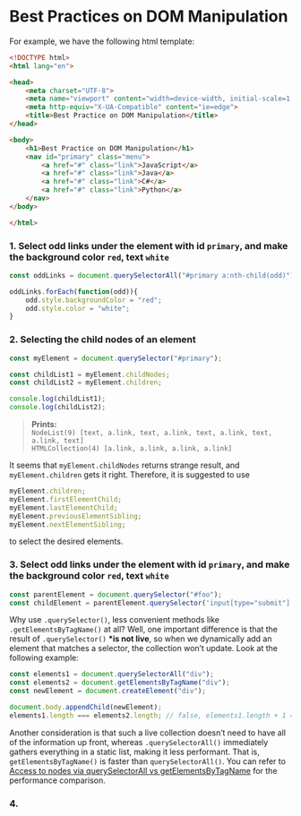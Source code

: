 # Best Practices on DOM Manipulation

For example, we have the following html template:

```html
<!DOCTYPE html>
<html lang="en">

<head>
    <meta charset="UTF-8">
    <meta name="viewport" content="width=device-width, initial-scale=1.0">
    <meta http-equiv="X-UA-Compatible" content="ie=edge">
    <title>Best Practice on DOM Manipulation</title>
</head>

<body>
    <h1>Best Practice on DOM Manipulation</h1>
    <nav id="primary" class="menu">
        <a href="#" class="link">JavaScript</a>
        <a href="#" class="link">Java</a>
        <a href="#" class="link">C#</a>
        <a href="#" class="link">Python</a>
    </nav>
</body>

</html>
```

### 1. Select **odd links** under the element with id `primary`, and make the background color `red`, text `white`

```js
const oddLinks = document.querySelectorAll("#primary a:nth-child(odd)");

oddLinks.forEach(function(odd)){
    odd.style.backgroundColor = "red";
    odd.style.color = "white";
}
```

### 2. Selecting the child nodes of an element

```js
const myElement = document.querySelector("#primary");

const childList1 = myElement.childNodes;
const childList2 = myElement.children;

console.log(childList1);
console.log(childList2);
```

> **Prints:**  
> `NodeList(9) [text, a.link, text, a.link, text, a.link, text, a.link, text]`  
> `HTMLCollection(4) [a.link, a.link, a.link, a.link]`

It seems that `myElement.childNodes` returns strange result, and `myElement.children` gets it right. Therefore, it is suggested to use

```js
myElement.children;
myElement.firstElementChild;
myElement.lastElementChild;
myElement.previousElementSibling;
myElement.nextElementSibling;
```

to select the desired elements.

### 3. Select **odd links** under the element with id `primary`, and make the background color `red`, text `white`

```js
const parentElement = document.querySelector("#foo");
const childElement = parentElement.querySelector('input[type="submit"]');
```

Why use `.querySelector()`, less convenient methods like `.getElementsByTagName()` at all? Well, one important difference is that the result of `.querySelector()` **\*is not live**, so when we dynamically add an element that matches a selector, the collection won’t update. Look at the following example:

```js
const elements1 = document.querySelectorAll("div");
const elements2 = document.getElementsByTagName("div");
const newElement = document.createElement("div");

document.body.appendChild(newElement);
elements1.length === elements2.length; // false, elements1.length + 1 = elements2.length
```

Another consideration is that such a live collection doesn’t need to have all of the information up front, whereas `.querySelectorAll()` immediately gathers everything in a static list, making it less performant. That is, `getElementsByTagName()` is faster than `querySelectorAll()`. You can refer to [Access to nodes via querySelectorAll vs getElementsByTagName](https://jsperf.com/access-to-nodes-via-queryselectorall-vs-getelementsbyta/5) for the performance comparison.

### 4.
